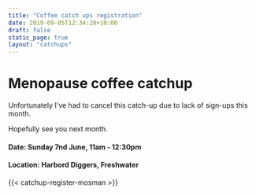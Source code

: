 ```yaml
---
title: "Coffee catch ups registration"
date: 2019-09-05T12:34:20+10:00
draft: false
static_page: true
layout: "catchups"
---
```

# Menopause coffee catchup 

Unfortunately I've had to cancel this catch-up due to lack of
sign-ups this month.

Hopefully see you next month.

#### Date: Sunday 7nd June, 11am - 12:30pm 
#### Location: Harbord Diggers, Freshwater

[comment]: <> (#### Please fill in the details below to register.)
{{< catchup-register-mosman >}} 

